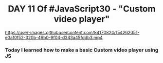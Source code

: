 <h1 align="center">DAY 11 Of #JavaScript30 - "Custom video player"</h2>

https://user-images.githubusercontent.com/84170824/154262051-e3af0f52-320b-46b0-9f04-d343a45fddb3.mp4

<h3> Today I learned how to make a basic Custom video player using JS</h3>
